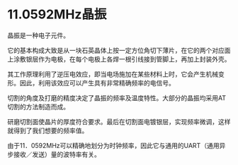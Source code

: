 # 11.0592MHz晶振

晶振是一种电子元件。

它的基本构成大致是从一块石英晶体上按一定方位角切下薄片，在它的两个对应面上涂敷银层作为电极，在每个电极上各焊一根引线接到管脚上，再加上封装外壳。

其工作原理利用了逆压电效应，即当电场施加在某些材料上时，它会产生机械变形。因此，利用该效应可以产生具有非常精确频率的电信号。

切割的角度及打磨的精度决定了晶振的频率及温度特性。大部分的晶振均采用AT切割的方法制造而成。

研磨切割面使晶片的厚度符合要求。最后在切割面电镀银层，实现频率微调，这样就得到了我们想要的频率值。

由于11．0592MHz可以精确地划分为时钟频率，因此它与通用的UART（通用异步接收／发送）量的波特率有关。
